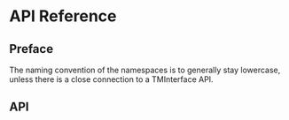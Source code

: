 # API Reference
## Preface

The naming convention of the namespaces is to generally stay lowercase,
unless there is a close connection to a TMInterface API.

## API

```AngelScript



```
